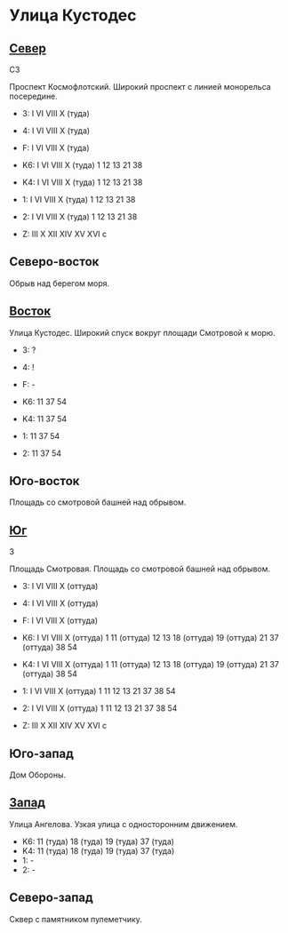 # Улица Кустодес

## [Север](./10600040.md)

СЗ

Проспект Космофлотский.
Широкий проспект с линией монорельса посередине.

* 3:    I   VI  VIII    X (туда)
* 4:    I   VI  VIII    X (туда)
* F:    I   VI  VIII    X (туда)

* K6:   I   VI  VIII    X (туда)
        1   12  13  21  38
* K4:   I   VI  VIII    X (туда)
        1   12  13  21  38
* 1:    I   VI  VIII    X (туда)
        1   12  13  21  38
* 2:    I   VI  VIII    X (туда)
        1   12  13  21  38

* Z:    III X   XII XIV XV  XVI
        c

## Северо-восток

Обрыв над берегом моря.

## [Восток](./10610045.md)

Улица Кустодес.
Широкий спуск вокруг площади Смотровой к морю.

* 3:    ?
* 4:    !
* F:    -

* K6:   11  37  54
* K4:   11  37  54
* 1:    11  37  54
* 2:    11  37  54

## Юго-восток

Площадь со смотровой башней над обрывом.

## [Юг](./10600050.md)

З

Площадь Смотровая.
Площадь со смотровой башней над обрывом.

* 3:    I   VI  VIII    X (оттуда)
* 4:    I   VI  VIII    X (оттуда)
* F:    I   VI  VIII    X (оттуда)

* K6:   I   VI  VIII    X (оттуда)
        1   11 (оттуда) 12  13  18 (оттуда)
        19 (оттуда) 21  37 (оттуда)  38  54
* K4:   I   VI  VIII    X (оттуда)
        1   11 (оттуда) 12  13  18 (оттуда)
        19 (оттуда) 21  37 (оттуда)  38  54
* 1:    I   VI  VIII    X (оттуда)
        1   11  12  13  21
        37  38  54
* 2:    I   VI  VIII    X (оттуда)
        1   11  12  13  21
        37  38  54

* Z:    III X   XII XIV XV  XVI
        c

## Юго-запад

Дом Обороны.

## [Запад](./10590045.md)

Улица Ангелова.
Узкая улица с односторонним движением.

* K6:   11 (туда)   18 (туда)   19 (туда)   37 (туда)
* K4:   11 (туда)   18 (туда)   19 (туда)   37 (туда)
* 1:    -
* 2:    -

## Северо-запад

Сквер с памятником пулеметчику.
